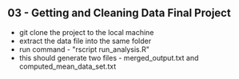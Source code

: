 ## 03 - Getting and Cleaning Data Final Project

* git clone the project to the local machine
* extract the data file into the same folder
* run command - "rscript run\_analysis.R"
* this should generate two files - merged\_output.txt and computed\_mean\_data\_set.txt
